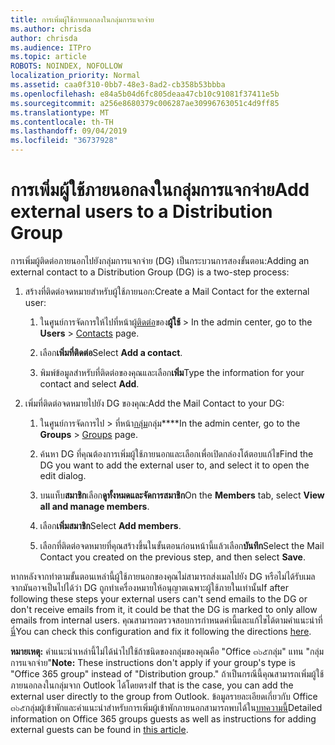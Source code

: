 ```yaml
---
title: การเพิ่มผู้ใช้ภายนอกลงในกลุ่มการแจกจ่าย
ms.author: chrisda
author: chrisda
ms.audience: ITPro
ms.topic: article
ROBOTS: NOINDEX, NOFOLLOW
localization_priority: Normal
ms.assetid: caa0f310-0bb7-48e3-8ad2-cb358b53bbba
ms.openlocfilehash: e84a5b04d6fc805deaa47cb10c91081f37411e5b
ms.sourcegitcommit: a256e8680379c006287ae30996763051c4d9ff85
ms.translationtype: MT
ms.contentlocale: th-TH
ms.lasthandoff: 09/04/2019
ms.locfileid: "36737928"
---
```

# <a name="add-external-users-to-a-distribution-group"></a><span data-ttu-id="1a805-102">การเพิ่มผู้ใช้ภายนอกลงในกลุ่มการแจกจ่าย</span><span class="sxs-lookup"><span data-stu-id="1a805-102">Add external users to a Distribution Group</span></span>

<span data-ttu-id="1a805-103">การเพิ่มผู้ติดต่อภายนอกไปยังกลุ่มการแจกจ่าย (DG) เป็นกระบวนการสองขั้นตอน:</span><span class="sxs-lookup"><span data-stu-id="1a805-103">Adding an external contact to a Distribution Group (DG) is a two-step process:</span></span>
  
1. <span data-ttu-id="1a805-104">สร้างที่ติดต่อจดหมายสำหรับผู้ใช้ภายนอก:</span><span class="sxs-lookup"><span data-stu-id="1a805-104">Create a Mail Contact for the external user:</span></span>
    
    1. <span data-ttu-id="1a805-105">ในศูนย์การจัดการให้ไปที่หน้าผู้[ติดต่อ](https://admin.microsoft.com/adminportal/home#/Contact)ของ**ผู้ใช้** > </span><span class="sxs-lookup"><span data-stu-id="1a805-105">In the admin center, go to the **Users** > [Contacts](https://admin.microsoft.com/adminportal/home#/Contact) page.</span></span> 
    
    2. <span data-ttu-id="1a805-106">เลือก**เพิ่มที่ติดต่อ**</span><span class="sxs-lookup"><span data-stu-id="1a805-106">Select **Add a contact**.</span></span>
    
    3. <span data-ttu-id="1a805-107">พิมพ์ข้อมูลสำหรับที่ติดต่อของคุณและเลือก**เพิ่ม**</span><span class="sxs-lookup"><span data-stu-id="1a805-107">Type the information for your contact and select **Add**.</span></span>
    
2. <span data-ttu-id="1a805-108">เพิ่มที่ติดต่อจดหมายไปยัง DG ของคุณ:</span><span class="sxs-lookup"><span data-stu-id="1a805-108">Add the Mail Contact to your DG:</span></span>
    
    1. <span data-ttu-id="1a805-109">ในศูนย์การจัดการไป > ที่หน้า[กลุ่ม](https://admin.microsoft.com/adminportal/home#/groups)กลุ่ม\*\*\*\*</span><span class="sxs-lookup"><span data-stu-id="1a805-109">In the admin center, go to the **Groups** > [Groups](https://admin.microsoft.com/adminportal/home#/groups) page.</span></span> 
    
    2. <span data-ttu-id="1a805-110">ค้นหา DG ที่คุณต้องการเพิ่มผู้ใช้ภายนอกและเลือกเพื่อเปิดกล่องโต้ตอบแก้ไข</span><span class="sxs-lookup"><span data-stu-id="1a805-110">Find the DG you want to add the external user to, and select it to open the edit dialog.</span></span>
    
    3. <span data-ttu-id="1a805-111">บนแท็บ**สมาชิก**เลือก**ดูทั้งหมดและจัดการสมาชิก**</span><span class="sxs-lookup"><span data-stu-id="1a805-111">On the **Members** tab, select **View all and manage members**.</span></span> 
    
    4. <span data-ttu-id="1a805-112">เลือก**เพิ่มสมาชิก**</span><span class="sxs-lookup"><span data-stu-id="1a805-112">Select **Add members**.</span></span>
    
    5. <span data-ttu-id="1a805-113">เลือกที่ติดต่อจดหมายที่คุณสร้างขึ้นในขั้นตอนก่อนหน้านี้แล้วเลือก**บันทึก**</span><span class="sxs-lookup"><span data-stu-id="1a805-113">Select the Mail Contact you created on the previous step, and then select **Save**.</span></span>
    
<span data-ttu-id="1a805-114">หากหลังจากทำตามขั้นตอนเหล่านี้ผู้ใช้ภายนอกของคุณไม่สามารถส่งเมลไปยัง DG หรือไม่ได้รับเมลจากมันอาจเป็นไปได้ว่า DG ถูกทำเครื่องหมายให้อนุญาตเฉพาะผู้ใช้ภายในเท่านั้น</span><span class="sxs-lookup"><span data-stu-id="1a805-114">If after following these steps your external users can't send emails to the DG or don't receive emails from it, it could be that the DG is marked to only allow emails from internal users.</span></span> <span data-ttu-id="1a805-115">คุณสามารถตรวจสอบการกำหนดค่านี้และแก้ไขได้ตามคำแนะนำที่[นี่](https://docs.microsoft.com/exchange/mail-flow-best-practices/non-delivery-reports-in-exchange-online/fix-error-code-5-7-133-in-exchange-online)</span><span class="sxs-lookup"><span data-stu-id="1a805-115">You can check this configuration and fix it following the directions [here](https://docs.microsoft.com/exchange/mail-flow-best-practices/non-delivery-reports-in-exchange-online/fix-error-code-5-7-133-in-exchange-online).</span></span>
  
 <span data-ttu-id="1a805-116">**หมายเหตุ:** คำแนะนำเหล่านี้ไม่ได้นำไปใช้ถ้าชนิดของกลุ่มของคุณคือ "Office ๓๖๕กลุ่ม" แทน "กลุ่มการแจกจ่าย"</span><span class="sxs-lookup"><span data-stu-id="1a805-116">**Note:** These instructions don't apply if your group's type is "Office 365 group" instead of "Distribution group."</span></span> <span data-ttu-id="1a805-117">ถ้าเป็นกรณีนี้คุณสามารถเพิ่มผู้ใช้ภายนอกลงในกลุ่มจาก Outlook ได้โดยตรง</span><span class="sxs-lookup"><span data-stu-id="1a805-117">If that is the case, you can add the external user directly to the group from Outlook.</span></span> <span data-ttu-id="1a805-118">ข้อมูลรายละเอียดเกี่ยวกับ Office ๓๖๕กลุ่มผู้เข้าพักและคำแนะนำสำหรับการเพิ่มผู้เข้าพักภายนอกสามารถพบได้ใน[บทความนี้](https://support.office.com/article/Guest-access-in-Office-365-Groups-bfc7a840-868f-4fd6-a390-f347bf51aff6.aspx)</span><span class="sxs-lookup"><span data-stu-id="1a805-118">Detailed information on Office 365 groups guests as well as instructions for adding external guests can be found in [this article](https://support.office.com/article/Guest-access-in-Office-365-Groups-bfc7a840-868f-4fd6-a390-f347bf51aff6.aspx).</span></span>
  